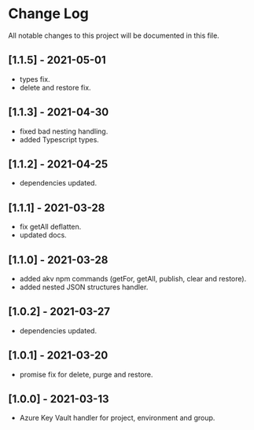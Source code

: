# Change Log

All notable changes to this project will be documented in this file.

## [1.1.5] - 2021-05-01
-   types fix.
-   delete and restore fix.

## [1.1.3] - 2021-04-30
-   fixed bad nesting handling.
-   added Typescript types.

## [1.1.2] - 2021-04-25
-   dependencies updated.
## [1.1.1] - 2021-03-28
-   fix getAll deflatten.
-   updated docs.

## [1.1.0] - 2021-03-28
-   added akv npm commands (getFor, getAll, publish, clear and restore).
-   added nested JSON structures handler.

## [1.0.2] - 2021-03-27
-   dependencies updated.

## [1.0.1] - 2021-03-20
-   promise fix for delete, purge and restore.

## [1.0.0] - 2021-03-13
-   Azure Key Vault handler for project, environment and group.
